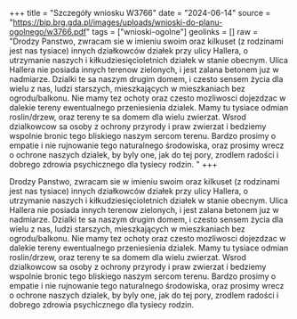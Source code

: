 +++
title = "Szczegóły wniosku W3766"
date = "2024-06-14"
source = "https://bip.brg.gda.pl/images/uploads/wnioski-do-planu-ogolnego/w3766.pdf"
tags = ["wnioski-ogolne"]
geolinks = []
raw = "Drodzy Panstwo, zwracam sie w imieniu swoim oraz kilkuset (z rodzinami jest nas tysiace) innych działkowców działek przy ulicy Hallera, o utrzymanie naszych  i kiłkudziesięcioletnich działek w stanie obecnym. Ulica Hallera nie posiada innych terenow zielonych, i jest zalana betonem juz w nadmiarze. Dzialki te sa naszym drugim domem, i czesto sensem życia dla wielu z nas, ludzi starszych, mieszkających w mieszkaniach bez ogrodu/balkonu. Nie mamy tez ochoty oraz czesto mozliwosci dojezdzac w dalekie tereny ewentualnego przeniesienia dzialek. Mamy tu tysiace odmian roslin/drzew, oraz tereny te sa domem dla wielu zwierzat. Wsrod dzialkowcow sa osoby z ochrony przyrody i praw zwierzat i bedziemy wspolnie bronic tego bliskiego naszym sercom terenu. Bardzo prosimy o empatie i nie rujnowanie tego naturalnego środowiska, oraz prosimy wrecz o ochrone naszych dzialek, by byly one, jak do tej pory, zrodlem radości i dobrego zdrowia psychicznego dla tysiecy rodzin. "
+++

Drodzy Panstwo, zwracam sie w imieniu swoim oraz kilkuset (z rodzinami jest nas
tysiace) innych działkowców działek przy ulicy Hallera, o utrzymanie naszych
 i
kiłkudziesięcioletnich działek w stanie obecnym. Ulica Hallera nie posiada innych terenow
zielonych, i jest zalana betonem juz w nadmiarze. Dzialki te sa naszym drugim domem, i czesto
sensem życia dla wielu z nas, ludzi starszych, mieszkających w mieszkaniach bez
ogrodu/balkonu. Nie mamy tez ochoty oraz czesto mozliwosci dojezdzac w dalekie tereny
ewentualnego przeniesienia dzialek. Mamy tu tysiace odmian roslin/drzew, oraz tereny te sa
domem dla wielu zwierzat. Wsrod dzialkowcow sa osoby z ochrony przyrody i praw zwierzat i
bedziemy wspolnie bronic tego bliskiego naszym sercom terenu. Bardzo prosimy o empatie i nie
rujnowanie tego naturalnego środowiska, oraz prosimy wrecz o ochrone naszych dzialek, by byly
one, jak do tej pory, zrodlem radości i dobrego zdrowia psychicznego dla tysiecy rodzin.



